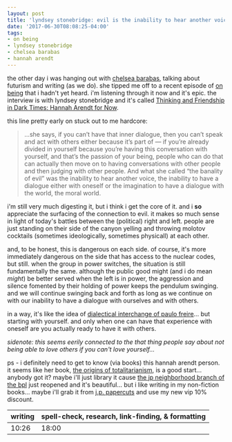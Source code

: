 ```yaml
---
layout: post
title: 'lyndsey stonebridge: evil is the inability to hear another voice'
date: '2017-06-30T08:08:25-04:00'
tags:
- on being
- lyndsey stonebridge
- chelsea barabas
- hannah arendt
--- 
```


the other day i was hanging out with [chelsea barabas](http://www.chelsbar.com/), talking about futurism and writing (as we do). she tipped me off to a recent episode of [on being](https://onbeing.org/) that i hadn't yet heard. i'm listening through it now and it's epic. the interview is with lyndsey stonebridge and it's called [Thinking and Friendship in Dark Times: Hannah Arendt for Now](https://onbeing.org/programs/lyndsey-stonebridge-thinking-and-friendship-in-dark-times-hannah-arendt-for-now/).

this line pretty early on stuck out to me hardcore: 

> ...she says, if you can’t have that inner dialogue, then you can’t speak and act with others either because it’s part of — if you’re already divided in yourself because you’re having this conversation with yourself, and that’s the passion of your being, people who can do that can actually then move on to having conversations with other people and then judging with other people. And what she called “the banality of evil” was the inability to hear another voice, the inability to have a dialogue either with oneself or the imagination to have a dialogue with the world, the moral world.

i'm still very much digesting it, but i think i get the core of it. and i **so** appreciate the surfacing of the connection to evil. it makes so much sense in light of today's battles between the (political) right and left. people are just standing on their side of the canyon yelling and throwing molotov cocktails (sometimes ideologically, sometimes physicall) at each other. 

and, to be honest, this is dangerous on each side. of course, it's more immediately dangerous on the side that has access to the nuclear codes, but still. when the group in power switches, the situation is still fundamentally the same. although the public good might (and i do mean *might*) be better served when the left is in power, the aggression and silence fomented by their holding of power keeps the pendulum swinging. and we will continue swinging back and forth as long as we continue on with our inability to have a dialogue with ourselves and with others. 

in a way, it's like the idea of [dialectical interchange of paulo freire](http://www.hermes-press.com/dialectic_freire.htm)... but starting with yourself. and only when one can have that experience with oneself are you actually ready to have it with others. 

_sidenote: this seems eerily connected to the that thing people say about not being able to love others if you can't love yourself..._

ps - i definitely need to get to know (via books) this hannah arendt person. it seems like her book, [the origins of totalitarianism](https://www.goodreads.com/book/show/396931.The_Origins_of_Totalitarianism), is a good start... anybody got it? maybe i'll just library it cause [the jp neighborhood branch of the bpl](http://www.bpl.org/branches/jamaica.php) just reopened and it's beautiful... but i like writing in my non-fiction books... maybe i'll grab it from [j.p. papercuts](http://www.papercutsjp.com/) and use my new vip 10% discount.

<table>
	<thead>
		<tr>
			<th>writing</th>
			<th>spell-check, research, link-finding, & formatting</th>
		</tr>
	</thead>
	<tbody>
		<tr>
			<td>10:26</td>
			<td>18:00</td>
		</tr>
	</tbody>
</table>